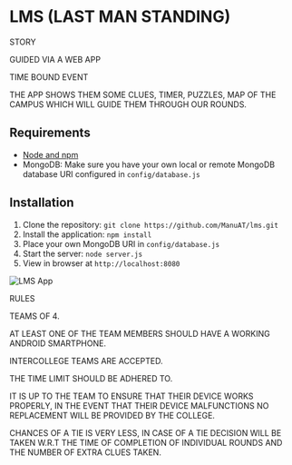 # LMS (LAST MAN STANDING)

STORY

GUIDED VIA A WEB APP

TIME BOUND EVENT

THE APP SHOWS THEM SOME CLUES, TIMER, PUZZLES, MAP OF THE CAMPUS WHICH WILL GUIDE THEM THROUGH OUR ROUNDS.


## Requirements

- [Node and npm](http://nodejs.org)
- MongoDB: Make sure you have your own local or remote MongoDB database URI configured in `config/database.js`

## Installation

1. Clone the repository: `git clone https://github.com/ManuAT/lms.git`
2. Install the application: `npm install`
3. Place your own MongoDB URI in `config/database.js`
3. Start the server: `node server.js`
4. View in browser at `http://localhost:8080`

![LMS App](http://i.imgur.com/ikyqgrn.png)

RULES

TEAMS OF 4.

AT LEAST ONE OF THE TEAM MEMBERS SHOULD HAVE A WORKING  ANDROID SMARTPHONE.

INTERCOLLEGE TEAMS ARE ACCEPTED.

THE TIME LIMIT SHOULD BE ADHERED TO.

IT IS UP TO THE TEAM TO ENSURE THAT THEIR DEVICE WORKS PROPERLY, IN THE EVENT THAT THEIR DEVICE MALFUNCTIONS NO REPLACEMENT WILL BE PROVIDED BY THE COLLEGE.

CHANCES OF A TIE IS VERY LESS, IN CASE OF A TIE DECISION WILL BE TAKEN W.R.T THE TIME OF COMPLETION OF INDIVIDUAL ROUNDS AND THE NUMBER OF EXTRA CLUES TAKEN.
